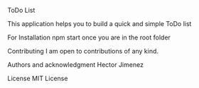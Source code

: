 ToDo List

This application helps you to build a quick and simple ToDo list

For Installation
npm start once you are in the root folder


Contributing
I am open to contributions of any kind.


Authors and acknowledgment
Hector Jimenez

License
MIT License
